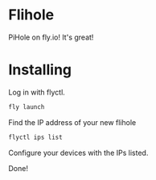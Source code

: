 # Flihole

PiHole on fly.io! It's great!

# Installing

Log in with flyctl.

```sh
fly launch
```

Find the IP address of your new flihole
```sh
flyctl ips list
```

Configure your devices with the IPs listed.

Done!

